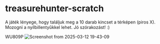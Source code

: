 # treasurehunter-scratch

A játék lényege, hogy találjuk meg a 10 darab kincset a térképen (piros X).
Mozogni a nyílbillentyűkkel lehet.
Jó szórakozást! :)

WU809P
![Screenshot from 2025-03-12 19-43-09](https://github.com/user-attachments/assets/6b6da292-401f-4cd3-9efc-7b4abd06eb5f)
